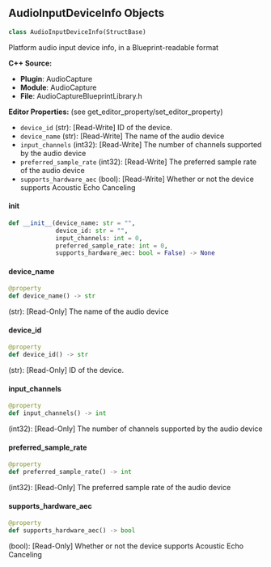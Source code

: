 ## AudioInputDeviceInfo Objects

```python
class AudioInputDeviceInfo(StructBase)
```

Platform audio input device info, in a Blueprint-readable format

**C++ Source:**

- **Plugin**: AudioCapture
- **Module**: AudioCapture
- **File**: AudioCaptureBlueprintLibrary.h

**Editor Properties:** (see get_editor_property/set_editor_property)

- ``device_id`` (str):  [Read-Write] ID of the device.
- ``device_name`` (str):  [Read-Write] The name of the audio device
- ``input_channels`` (int32):  [Read-Write] The number of channels supported by the audio device
- ``preferred_sample_rate`` (int32):  [Read-Write] The preferred sample rate of the audio device
- ``supports_hardware_aec`` (bool):  [Read-Write] Whether or not the device supports Acoustic Echo Canceling

<a id="unreal.AudioInputDeviceInfo.__init__"></a>

#### __init__

```python
def __init__(device_name: str = "",
             device_id: str = "",
             input_channels: int = 0,
             preferred_sample_rate: int = 0,
             supports_hardware_aec: bool = False) -> None
```

<a id="unreal.AudioInputDeviceInfo.device_name"></a>

#### device_name

```python
@property
def device_name() -> str
```

(str):  [Read-Only] The name of the audio device

<a id="unreal.AudioInputDeviceInfo.device_id"></a>

#### device_id

```python
@property
def device_id() -> str
```

(str):  [Read-Only] ID of the device.

<a id="unreal.AudioInputDeviceInfo.input_channels"></a>

#### input_channels

```python
@property
def input_channels() -> int
```

(int32):  [Read-Only] The number of channels supported by the audio device

<a id="unreal.AudioInputDeviceInfo.preferred_sample_rate"></a>

#### preferred_sample_rate

```python
@property
def preferred_sample_rate() -> int
```

(int32):  [Read-Only] The preferred sample rate of the audio device

<a id="unreal.AudioInputDeviceInfo.supports_hardware_aec"></a>

#### supports_hardware_aec

```python
@property
def supports_hardware_aec() -> bool
```

(bool):  [Read-Only] Whether or not the device supports Acoustic Echo Canceling

<a id="unreal.AudioCaptureDeviceInfo"></a>